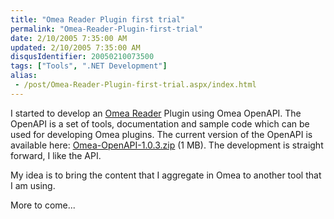 ```yaml
---
title: "Omea Reader Plugin first trial"
permalink: "Omea-Reader-Plugin-first-trial"
date: 2/10/2005 7:35:00 AM
updated: 2/10/2005 7:35:00 AM
disqusIdentifier: 20050210073500
tags: ["Tools", ".NET Development"]
alias:
 - /post/Omea-Reader-Plugin-first-trial.aspx/index.html
---
```

I started to develop an [Omea 
Reader](http://www.jetbrains.com/omea/reader/) Plugin using Omea OpenAPI. The OpenAPI is a set of tools, 
documentation and sample code which can be used for developing Omea plugins. The 
current version of the OpenAPI is available here: [Omea-OpenAPI-1.0.3.zip](http://download.jetbrains.com/omea/Omea-OpenAPI-1.0.3.zip) (1 
MB). The development is straight forward, I like the API.

My idea is to bring the content that I aggregate in Omea to another tool that 
I am using.  
<!-- more -->
More to come...
